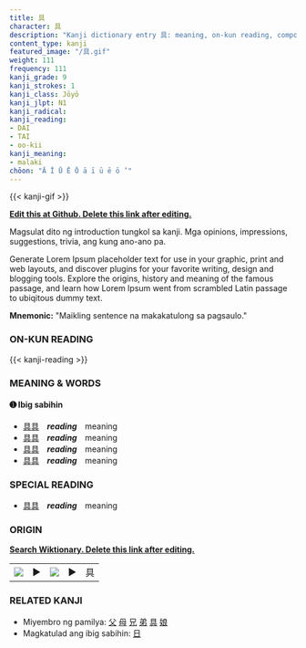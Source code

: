 ```yaml
---
title: 具
character: 具
description: "Kanji dictionary entry 具: meaning, on-kun reading, compounds, origin, related kanji"
content_type: kanji
featured_image: "/具.gif"
weight: 111
frequency: 111
kanji_grade: 9
kanji_strokes: 1
kanji_class: Jōyō
kanji_jlpt: N1
kanji_radical: 
kanji_reading: 
- DAI
- TAI
- oo-kii
kanji_meaning:
- malaki
chōon: "Ā Ī Ū Ē Ō ā ī ū ē ō ’"
---
```

[//]: # (Don't edit the line below. Kanji animated GIF code is automatically generated.)
{{< kanji-gif >}}

[//]: # (Edit below this line.)

**[Edit this at Github. Delete this link after editing.](https://github.com/tim0g/tim/tree/main/content/kanji/具/index.md)**

Magsulat dito ng introduction tungkol sa kanji. Mga opinions, impressions, suggestions, trivia, ang kung ano-ano pa.

Generate Lorem Ipsum placeholder text for use in your graphic, print and web layouts, and discover plugins for your favorite writing, design and blogging tools. Explore the origins, history and meaning of the famous passage, and learn how Lorem Ipsum went from scrambled Latin passage to ubiqitous dummy text.
 
**Mnemonic:** "Maikling sentence na makakatulong sa pagsaulo."

### ON-KUN READING

[//]: # (Don't edit the line below. ON-KUN READING code is automatically generated.)
{{< kanji-reading >}}

### MEANING & WORDS

#### ➊ **Ibig sabihin**
  - [具](../具)[具](../具)　***reading***　meaning
  - [具](../具)[具](../具)　***reading***　meaning
  - [具](../具)[具](../具)　***reading***　meaning
  - [具](../具)[具](../具)　***reading***　meaning

### SPECIAL READING
  - [具](../具)[具](../具)　***reading***　meaning

### ORIGIN

**[Search Wiktionary. Delete this link after editing.](https://wiktionary.org/wiki/具)**
<table class="kanji-table"><tr><td>
<img src="60px-具-bronze.svg.png">
</td><td>▶</td><td>
<img src="60px-具-oracle.svg.png">
</td><td>▶</td>
<td class="kanji-origin">具</td>
</tr></table>

### RELATED KANJI
- Miyembro ng pamilya: [父](../父) [母](../母) [兄](../兄) [弟](../弟) [具](../具) [娘](../娘)
- Magkatulad ang ibig sabihin: [日](../日)
